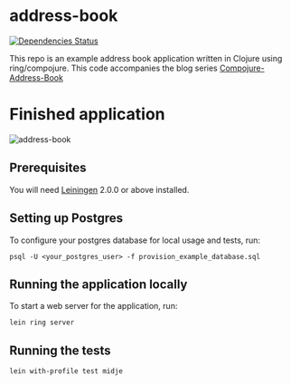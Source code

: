 # address-book

[![Dependencies Status](http://jarkeeper.com/JarrodCTaylor/compojure-address-book/status.svg)](http://jarkeeper.com/JarrodCTaylor/compojure-address-book)

This repo is an example address book application written in Clojure using
ring/compojure. This code accompanies the blog series [Compojure-Address-Book](http://www.jarrodctaylor.com/posts/Compojure-Address-Book-Part-1/)

# Finished application

![address-book](https://cloud.githubusercontent.com/assets/4416952/5063661/e2eff476-6db4-11e4-88fa-814d2eec5106.gif)

## Prerequisites

You will need [Leiningen][] 2.0.0 or above installed.

[leiningen]: https://github.com/technomancy/leiningen

## Setting up Postgres

To configure your postgres database for local usage and tests, run:

    psql -U <your_postgres_user> -f provision_example_database.sql

## Running the application locally

To start a web server for the application, run:

    lein ring server

## Running the tests

    lein with-profile test midje



